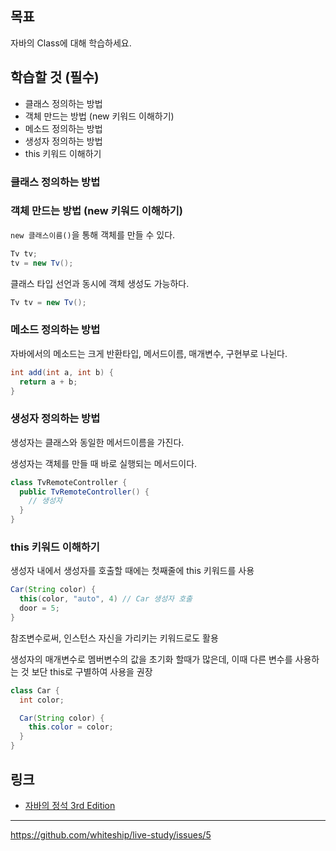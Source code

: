 ## 목표

자바의 Class에 대해 학습하세요.

## 학습할 것 (필수)

- 클래스 정의하는 방법
- 객체 만드는 방법 (new 키워드 이해하기)
- 메소드 정의하는 방법
- 생성자 정의하는 방법
- this 키워드 이해하기

### 클래스 정의하는 방법

### 객체 만드는 방법 (new 키워드 이해하기)

`new 클래스이름()`을 통해 객체를 만들 수 있다.

```java
Tv tv;
tv = new Tv();
```

클래스 타입 선언과 동시에 객체 생성도 가능하다.

```java
Tv tv = new Tv();
```

### 메소드 정의하는 방법

자바에서의 메소드는 크게 반환타입, 메서드이름, 매개변수, 구현부로 나뉜다.

```java
int add(int a, int b) {
  return a + b;
}
```

### 생성자 정의하는 방법

생성자는 클래스와 동일한 메서드이름을 가진다.

생성자는 객체를 만들 때 바로 실행되는 메서드이다.

```java
class TvRemoteController {
  public TvRemoteController() {
    // 생성자
  }
}
```

### this 키워드 이해하기

생성자 내에서 생성자를 호출할 때에는 첫째줄에 this 키워드를 사용

```java
Car(String color) {
  this(color, "auto", 4) // Car 생성자 호출
  door = 5;
}
```

참조변수로써, 인스턴스 자신을 가리키는 키워드로도 활용

생성자의 매개변수로 멤버변수의 값을 초기화 할때가 많은데, 이때 다른 변수를 사용하는 것 보단 this로 구별하여 사용을 권장

```java
class Car {
  int color;

  Car(String color) {
    this.color = color;
  }
}
```

## 링크

- [자바의 정석 3rd Edition](http://www.yes24.com/Product/Goods/24259565?OzSrank=4)

---

https://github.com/whiteship/live-study/issues/5
